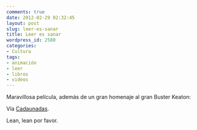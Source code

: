 ```yaml
---
comments: true
date: 2012-02-29 02:32:45
layout: post
slug: leer-es-sanar
title: Leer es sanar
wordpress_id: 2580
categories:
- Cultura
tags:
- animación
- leer
- libros
- videos
---
```


Maravillosa película, además de un gran homenaje al gran Buster Keaton:



Vía [Cadaunadas](http://www.cadaunadas.net/2012/02/leer-es-reconstruir.html).

Lean, lean por favor.

